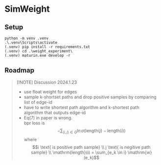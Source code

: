 # SimWeight

## Setup

```
python -m venv .venv
.\.venv\Scripts\activate
(.venv) pip install -r requirements.txt
(.venv) cd .\weight_experiment\
(.venv) maturin.exe develop -r
```

## Roadmap

> [!NOTE] Discussion 2024.1.23
> - use float weight for edges
> - sample k-shortset paths and drop positive samples by comparing list of edge-id
> - have to write shortest path algorithm and k-shortest path algorithm that outputs edge-id
> - Eq(7) in paper is wrong.  
>   bpr loss is
>   $$-\sum_{(i,j)\in G}{\ln  \sigma(\mathrm{length}(j) - \mathrm{length}(i))}$$
>   where  
>   $$i \text{ is positive path sample} \\
>     j \text{ is negitive path sample} \\
>     \mathrm{length}(i) = \sum_{e_k \in i} \mathrm{w}(e_k)$$